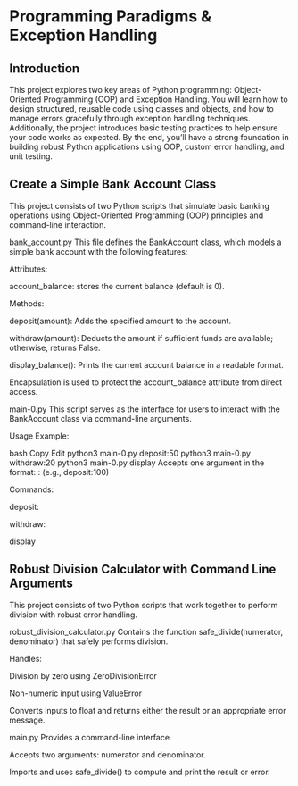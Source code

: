 # Programming Paradigms & Exception Handling

## Introduction

This project explores two key areas of Python programming: Object-Oriented Programming (OOP) and Exception Handling. You will learn how to design structured, reusable code using classes and objects, and how to manage errors gracefully through exception handling techniques. Additionally, the project introduces basic testing practices to help ensure your code works as expected. By the end, you’ll have a strong foundation in building robust Python applications using OOP, custom error handling, and unit testing.

## Create a Simple Bank Account Class

This project consists of two Python scripts that simulate basic banking operations using Object-Oriented Programming (OOP) principles and command-line interaction.

bank_account.py
This file defines the BankAccount class, which models a simple bank account with the following features:

Attributes:

account_balance: stores the current balance (default is 0).

Methods:

deposit(amount): Adds the specified amount to the account.

withdraw(amount): Deducts the amount if sufficient funds are available; otherwise, returns False.

display_balance(): Prints the current account balance in a readable format.

Encapsulation is used to protect the account_balance attribute from direct access.

main-0.py
This script serves as the interface for users to interact with the BankAccount class via command-line arguments.

Usage Example:

bash
Copy
Edit
python3 main-0.py deposit:50
python3 main-0.py withdraw:20
python3 main-0.py display
Accepts one argument in the format: <command>:<amount> (e.g., deposit:100)

Commands:

deposit:<amount>

withdraw:<amount>

display

## Robust Division Calculator with Command Line Arguments

This project consists of two Python scripts that work together to perform division with robust error handling.

robust_division_calculator.py
Contains the function safe_divide(numerator, denominator) that safely performs division.

Handles:

Division by zero using ZeroDivisionError

Non-numeric input using ValueError

Converts inputs to float and returns either the result or an appropriate error message.

main.py
Provides a command-line interface.

Accepts two arguments: numerator and denominator.

Imports and uses safe_divide() to compute and print the result or error.
